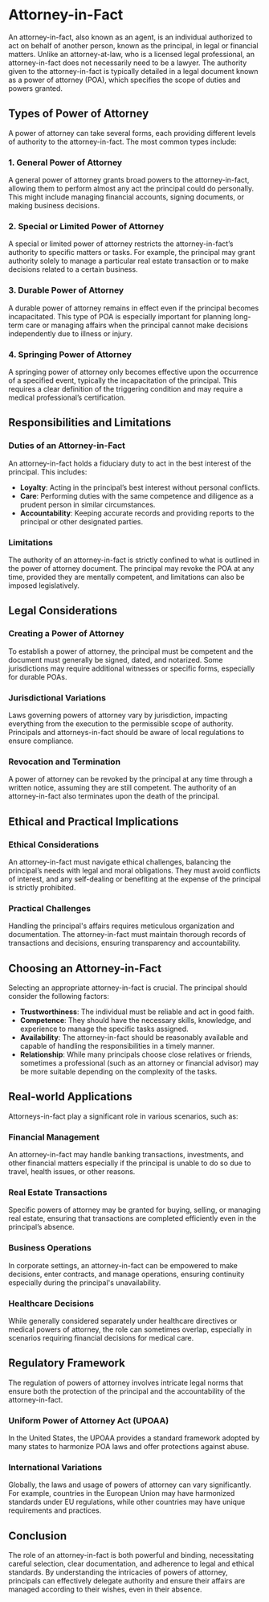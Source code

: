 # Attorney-in-Fact

An attorney-in-fact, also known as an agent, is an individual authorized to act on behalf of another person, known as the principal, in legal or financial matters. Unlike an attorney-at-law, who is a licensed legal professional, an attorney-in-fact does not necessarily need to be a lawyer. The authority given to the attorney-in-fact is typically detailed in a legal document known as a power of attorney (POA), which specifies the scope of duties and powers granted.

## Types of Power of Attorney

A power of attorney can take several forms, each providing different levels of authority to the attorney-in-fact. The most common types include:

### 1. General Power of Attorney
A general power of attorney grants broad powers to the attorney-in-fact, allowing them to perform almost any act the principal could do personally. This might include managing financial accounts, signing documents, or making business decisions. 

### 2. Special or Limited Power of Attorney
A special or limited power of attorney restricts the attorney-in-fact’s authority to specific matters or tasks. For example, the principal may grant authority solely to manage a particular real estate transaction or to make decisions related to a certain business.

### 3. Durable Power of Attorney
A durable power of attorney remains in effect even if the principal becomes incapacitated. This type of POA is especially important for planning long-term care or managing affairs when the principal cannot make decisions independently due to illness or injury.

### 4. Springing Power of Attorney
A springing power of attorney only becomes effective upon the occurrence of a specified event, typically the incapacitation of the principal. This requires a clear definition of the triggering condition and may require a medical professional’s certification.

## Responsibilities and Limitations

### Duties of an Attorney-in-Fact
An attorney-in-fact holds a fiduciary duty to act in the best interest of the principal. This includes:

- **Loyalty**: Acting in the principal’s best interest without personal conflicts.
- **Care**: Performing duties with the same competence and diligence as a prudent person in similar circumstances.
- **Accountability**: Keeping accurate records and providing reports to the principal or other designated parties.

### Limitations
The authority of an attorney-in-fact is strictly confined to what is outlined in the power of attorney document. The principal may revoke the POA at any time, provided they are mentally competent, and limitations can also be imposed legislatively.

## Legal Considerations

### Creating a Power of Attorney
To establish a power of attorney, the principal must be competent and the document must generally be signed, dated, and notarized. Some jurisdictions may require additional witnesses or specific forms, especially for durable POAs.

### Jurisdictional Variations
Laws governing powers of attorney vary by jurisdiction, impacting everything from the execution to the permissible scope of authority. Principals and attorneys-in-fact should be aware of local regulations to ensure compliance.

### Revocation and Termination
A power of attorney can be revoked by the principal at any time through a written notice, assuming they are still competent. The authority of an attorney-in-fact also terminates upon the death of the principal.

## Ethical and Practical Implications

### Ethical Considerations
An attorney-in-fact must navigate ethical challenges, balancing the principal’s needs with legal and moral obligations. They must avoid conflicts of interest, and any self-dealing or benefiting at the expense of the principal is strictly prohibited.

### Practical Challenges
Handling the principal's affairs requires meticulous organization and documentation. The attorney-in-fact must maintain thorough records of transactions and decisions, ensuring transparency and accountability.

## Choosing an Attorney-in-Fact

Selecting an appropriate attorney-in-fact is crucial. The principal should consider the following factors:

- **Trustworthiness**: The individual must be reliable and act in good faith.
- **Competence**: They should have the necessary skills, knowledge, and experience to manage the specific tasks assigned.
- **Availability**: The attorney-in-fact should be reasonably available and capable of handling the responsibilities in a timely manner.
- **Relationship**: While many principals choose close relatives or friends, sometimes a professional (such as an attorney or financial advisor) may be more suitable depending on the complexity of the tasks.

## Real-world Applications

Attorneys-in-fact play a significant role in various scenarios, such as:

### Financial Management
An attorney-in-fact may handle banking transactions, investments, and other financial matters especially if the principal is unable to do so due to travel, health issues, or other reasons.

### Real Estate Transactions
Specific powers of attorney may be granted for buying, selling, or managing real estate, ensuring that transactions are completed efficiently even in the principal’s absence.

### Business Operations
In corporate settings, an attorney-in-fact can be empowered to make decisions, enter contracts, and manage operations, ensuring continuity especially during the principal's unavailability.

### Healthcare Decisions
While generally considered separately under healthcare directives or medical powers of attorney, the role can sometimes overlap, especially in scenarios requiring financial decisions for medical care.

## Regulatory Framework

The regulation of powers of attorney involves intricate legal norms that ensure both the protection of the principal and the accountability of the attorney-in-fact.

### Uniform Power of Attorney Act (UPOAA)
In the United States, the UPOAA provides a standard framework adopted by many states to harmonize POA laws and offer protections against abuse.

### International Variations
Globally, the laws and usage of powers of attorney can vary significantly. For example, countries in the European Union may have harmonized standards under EU regulations, while other countries may have unique requirements and practices.

## Conclusion
The role of an attorney-in-fact is both powerful and binding, necessitating careful selection, clear documentation, and adherence to legal and ethical standards. By understanding the intricacies of powers of attorney, principals can effectively delegate authority and ensure their affairs are managed according to their wishes, even in their absence.